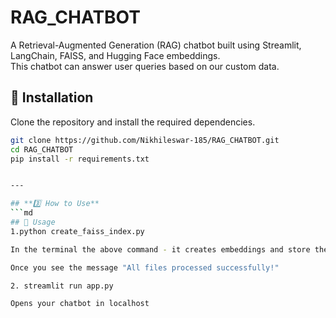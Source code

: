 # RAG_CHATBOT 
A Retrieval-Augmented Generation (RAG) chatbot built using Streamlit, LangChain, FAISS, and Hugging Face embeddings.  
This chatbot can answer user queries based on our custom data.

## 🚀 Installation  
Clone the repository and install the required dependencies.

```bash
git clone https://github.com/Nikhileswar-185/RAG_CHATBOT.git
cd RAG_CHATBOT
pip install -r requirements.txt


---

## **3️⃣ How to Use**
```md
## 📖 Usage  
1.python create_faiss_index.py

In the terminal the above command - it creates embeddings and store them in FAISS vector database

Once you see the message "All files processed successfully!"

2. streamlit run app.py

Opens your chatbot in localhost


